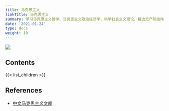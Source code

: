 ```yaml
---
title: 马克思主义
linkTitle: 马克思主义
summary: 学习马克思主义哲学、马克思主义政治经济学、科学社会主义理论，精选无产阶级伟大导师马克思和恩格斯的重要著作。
date: '2021-01-24'
type: docs
weight: 10
---
```


![](/marxism/assets/imgs/cover.png)

## Contents

{{< list_children >}}

## References

- [中文马克思主义文库](https://www.marxists.org/chinese/index.html)
